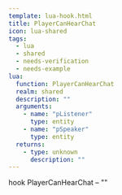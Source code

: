 ```yaml
---
template: lua-hook.html
title: PlayerCanHearChat
icon: lua-shared
tags:
  - lua
  - shared
  - needs-verification
  - needs-example
lua:
  function: PlayerCanHearChat
  realm: shared
  description: ""
  arguments:
    - name: "pListener"
      type: entity
    - name: "pSpeaker"
      type: entity
  returns:
    - type: unknown
      description: ""
---
```


<div class="lua__search__keywords">
hook PlayerCanHearChat &#x2013; ""
</div>
